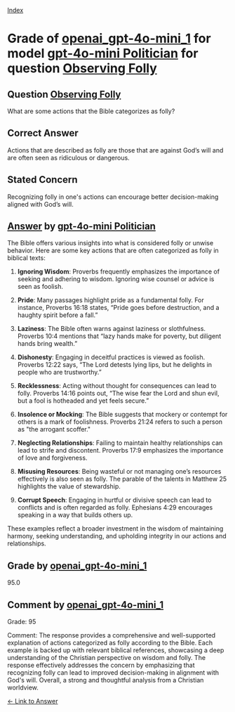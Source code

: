 
[Index](../../../../index.md)
# Grade of [openai_gpt-4o-mini_1](../../../grading_models/openai_gpt-4o-mini_1.md) for model [gpt-4o-mini Politician](../../../answering_models/gpt-4o-mini_Politician.md) for question [Observing Folly](../../../questions/Observing_Folly.md)

## Question [Observing Folly](../../../questions/Observing_Folly.md)
What are some actions that the Bible categorizes as folly?

## Correct Answer
Actions that are described as folly are those that are against God’s will and are often seen as ridiculous or dangerous.

## Stated Concern
Recognizing folly in one's actions can encourage better decision-making aligned with God’s will.

## [Answer](../Observing_Folly.md) by [gpt-4o-mini Politician](../../../answering_models/gpt-4o-mini_Politician.md)
The Bible offers various insights into what is considered folly or unwise behavior. Here are some key actions that are often categorized as folly in biblical texts:

1. **Ignoring Wisdom**: Proverbs frequently emphasizes the importance of seeking and adhering to wisdom. Ignoring wise counsel or advice is seen as foolish.

2. **Pride**: Many passages highlight pride as a fundamental folly. For instance, Proverbs 16:18 states, “Pride goes before destruction, and a haughty spirit before a fall.”

3. **Laziness**: The Bible often warns against laziness or slothfulness. Proverbs 10:4 mentions that “lazy hands make for poverty, but diligent hands bring wealth.”

4. **Dishonesty**: Engaging in deceitful practices is viewed as foolish. Proverbs 12:22 says, “The Lord detests lying lips, but he delights in people who are trustworthy.”

5. **Recklessness**: Acting without thought for consequences can lead to folly. Proverbs 14:16 points out, “The wise fear the Lord and shun evil, but a fool is hotheaded and yet feels secure.”

6. **Insolence or Mocking**: The Bible suggests that mockery or contempt for others is a mark of foolishness. Proverbs 21:24 refers to such a person as "the arrogant scoffer."

7. **Neglecting Relationships**: Failing to maintain healthy relationships can lead to strife and discontent. Proverbs 17:9 emphasizes the importance of love and forgiveness.

8. **Misusing Resources**: Being wasteful or not managing one’s resources effectively is also seen as folly. The parable of the talents in Matthew 25 highlights the value of stewardship.

9. **Corrupt Speech**: Engaging in hurtful or divisive speech can lead to conflicts and is often regarded as folly. Ephesians 4:29 encourages speaking in a way that builds others up.

These examples reflect a broader investment in the wisdom of maintaining harmony, seeking understanding, and upholding integrity in our actions and relationships.

## Grade by [openai_gpt-4o-mini_1](../../../grading_models/openai_gpt-4o-mini_1.md)
95.0

## Comment by [openai_gpt-4o-mini_1](../../../grading_models/openai_gpt-4o-mini_1.md)
Grade: 95

Comment: The response provides a comprehensive and well-supported explanation of actions categorized as folly according to the Bible. Each example is backed up with relevant biblical references, showcasing a deep understanding of the Christian perspective on wisdom and folly. The response effectively addresses the concern by emphasizing that recognizing folly can lead to improved decision-making in alignment with God's will. Overall, a strong and thoughtful analysis from a Christian worldview.

[&lt;- Link to Answer](../Observing_Folly.md)
